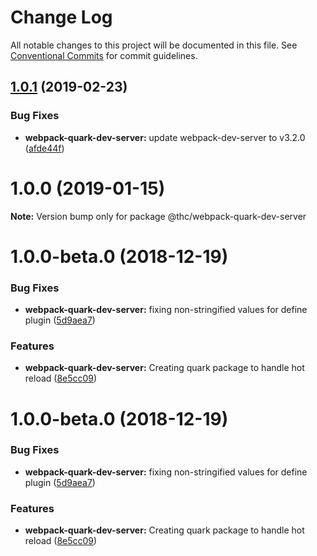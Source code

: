 # Change Log

All notable changes to this project will be documented in this file.
See [Conventional Commits](https://conventionalcommits.org) for commit guidelines.

## [1.0.1](https://github.com/thc-tools/webpack-laboratory/compare/@thc/webpack-quark-dev-server@1.0.0...@thc/webpack-quark-dev-server@1.0.1) (2019-02-23)


### Bug Fixes

* **webpack-quark-dev-server:** update webpack-dev-server to v3.2.0 ([afde44f](https://github.com/thc-tools/webpack-laboratory/commit/afde44f))






# 1.0.0 (2019-01-15)

**Note:** Version bump only for package @thc/webpack-quark-dev-server






# 1.0.0-beta.0 (2018-12-19)

### Bug Fixes

-   **webpack-quark-dev-server:** fixing non-stringified values for define plugin ([5d9aea7](https://github.com/thc-tools/webpack-laboratory/commit/5d9aea7))

### Features

-   **webpack-quark-dev-server:** Creating quark package to handle hot reload ([8e5cc09](https://github.com/thc-tools/webpack-laboratory/commit/8e5cc09))

# 1.0.0-beta.0 (2018-12-19)

### Bug Fixes

-   **webpack-quark-dev-server:** fixing non-stringified values for define plugin ([5d9aea7](https://github.com/thc-tools/webpack-laboratory/commit/5d9aea7))

### Features

-   **webpack-quark-dev-server:** Creating quark package to handle hot reload ([8e5cc09](https://github.com/thc-tools/webpack-laboratory/commit/8e5cc09))
